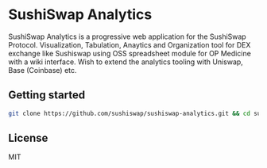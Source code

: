 # SushiSwap Analytics

SushiSwap Analytics is a progressive web application for the SushiSwap Protocol. Visualization, Tabulation, Anaytics and Organization tool for DEX exchange like Sushiswap using OSS spreadsheet module for OP Medicine with a wiki interface. Wish to extend the analytics tooling with Uniswap, Base (Coinbase) etc.

## Getting started

```sh
git clone https://github.com/sushiswap/sushiswap-analytics.git && cd sushiswap-analytics && nvm use && yarn && yarn dev
```



## License

MIT
